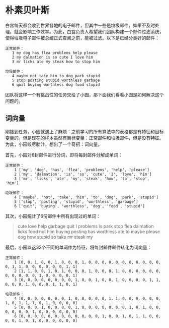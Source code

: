 # 朴素贝叶斯

白宫每天都会收到世界各地的电子邮件，但其中一些是垃圾邮件，如果不及时处理，就会影响工作效率。为此，白宫负责人希望我们团队构建一个邮件过滤系统，使得垃圾电子邮件被总统正式查阅之前，能被过滤。以下是已经分类好的邮件：

```
正常邮件：
   1 my dog has flea problems help please
   2 my dalmation is so cute I love him
   3 mr licks ate my steak how to stop him
   
垃圾邮件：
   4 maybe not take him to dog park stupid
   5 stop posting stupid worthless garbage
   6 quit buying worthless dog food stupid
````

团队将这样一个有挑战性的任务交给了小园，那下面我们看看小园是如何解决这个问题的。

## 词向量

刚接到任务，小园就遇上了麻烦：之前学习的所有算法中的表格都是有特征和目标变量的。但是现在的样本虽然有目标变量：正常邮件和垃圾邮件，但是没有特征。为此，小园绞尽脑汁，想出了一个奇招：词向量。

首先，小园对6封邮件进行分词，即将每封邮件分解成单词：

```
正常邮件：
    1 ['my', 'dog', 'has', 'flea', 'problems', 'help', 'please']
	2 ['my', 'dalmation', 'is', 'so', 'cute', 'I', 'love', 'him']
	3 ['mr', 'licks', 'ate', 'my', 'steak', 'how', 'to', 'stop', 'him']
	
垃圾邮件：
    4 ['maybe', 'not', 'take', 'him', 'to', 'dog', 'park', 'stupid']
	5 ['stop', 'posting', 'stupid', 'worthless', 'garbage']
	6 ['quit', 'buying', 'worthless', 'dog', 'food', 'stupid']
```
		
其次，小园统计了6份邮件中所有出现过的单词：

> cute love help garbage quit I problems is park stop flea dalmation licks food not him buying posting has worthless ate to maybe please dog how stupid so take mr steak my

最后，小园以这32个不同的单词作为特征，将每封邮件邮件转化为词向量：

```
正常邮件：
    1 [0, 0, 1, 0, 0, 1, 0, 0, 0, 1, 0, 0, 0, 0, 0, 0, 0, 0, 0, 0, 0, 0, 1, 1, 0, 0, 0, 0, 0, 0, 1, 1]
	2 [1, 1, 0, 0, 1, 0, 1, 0, 0, 0, 1, 0, 0, 0, 1, 0, 0, 0, 0, 0, 0, 0, 0, 0, 0, 0, 1, 0, 0, 0, 0, 1]
	3 [0, 0, 0, 0, 0, 0, 0, 0, 1, 0, 0, 1, 0, 0, 1, 0, 0, 0, 0, 1, 1, 0, 0, 0, 1, 0, 0, 0, 1, 1, 0, 1]
	
垃圾邮件：
    4 [0, 0, 0, 0, 0, 0, 0, 1, 0, 0, 0, 0, 0, 1, 1, 0, 0, 0, 0, 0, 0, 1, 0, 1, 1, 1, 0, 1, 0, 0, 0, 0]
	5 [0, 0, 0, 1, 0, 0, 0, 0, 1, 0, 0, 0, 0, 0, 0, 0, 1, 0, 1, 0, 0, 0, 0, 0, 0, 1, 0, 0, 0, 0, 0, 0]
	6 [0, 0, 0, 0, 0, 0, 0, 0, 0, 0, 0, 0, 1, 0, 0, 1, 0, 1, 1, 0, 0, 0, 0, 1, 0, 1, 0, 0, 0, 0, 0, 0]
```